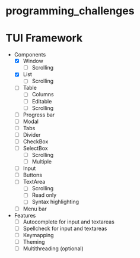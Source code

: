 # programming_challenges
# TUI Framework
 - Components
   - [x] Window
     - [ ] Scrolling
   - [x] List
     - [ ] Scrolling
   - [ ] Table
     - [ ] Columns
     - [ ] Editable
     - [ ] Scrolling
   - [ ] Progress bar
   - [ ] Modal
   - [ ] Tabs
   - [ ] Divider
   - [ ] CheckBox
   - [ ] SelectBox
      - [ ] Scrolling
      - [ ] Multiple
   - [ ] Input
   - [ ] Buttons
   - [ ] TextArea
      - [ ] Scrolling
      - [ ] Read only
      - [ ] Syntax highlighting
   - [ ] Menu bar
 - Features
   - [ ] Autocomplete for input and textareas
   - [ ] Spellcheck for input and textareas
   - [ ] Keymapping
   - [ ] Theming
   - [ ] Multithreading (optional)
